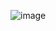 ![image](https://user-images.githubusercontent.com/37383368/146968780-9c07bba2-27c8-4f50-94c6-d088538b6479.png)
